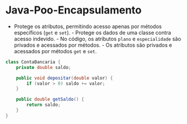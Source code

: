 # Java-Poo-Encapsulamento
- Protege os atributos, permitindo acesso apenas por métodos específicos (`get` e `set`). - Protege os dados de uma classe contra acesso indevido. - No código, os atributos `plano` e `especialidade` são privados e acessados por métodos. - Os atributos são privados e acessados por métodos `get` e `set`.

```java
class ContaBancaria {
    private double saldo;

    public void depositar(double valor) {
        if (valor > 0) saldo += valor;
    }

    public double getSaldo() {
        return saldo;
    }
}
```
